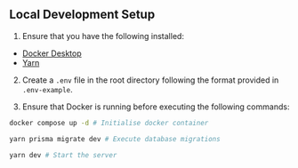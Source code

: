 ## Local Development Setup

1. Ensure that you have the following installed:

- [Docker Desktop](https://www.docker.com/products/docker-desktop/)
- [Yarn](https://yarnpkg.com/)

2. Create a `.env` file in the root directory following the format provided in `.env-example`.

3. Ensure that Docker is running before executing the following commands:

```bash
docker compose up -d # Initialise docker container

yarn prisma migrate dev # Execute database migrations

yarn dev # Start the server
```
